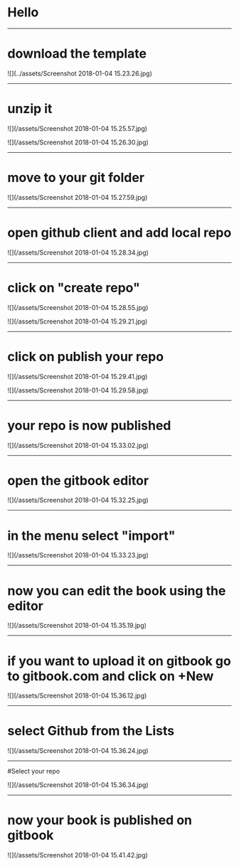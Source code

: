 
# Hello

---

# download the template

![](../assets/Screenshot 2018-01-04 15.23.26.jpg)

---

# unzip it

![](/assets/Screenshot 2018-01-04 15.25.57.jpg)

![](/assets/Screenshot 2018-01-04 15.26.30.jpg)

---

# move to your git folder

![](/assets/Screenshot 2018-01-04 15.27.59.jpg)

---


# open github client and add local repo

![](/assets/Screenshot 2018-01-04 15.28.34.jpg)

---

# click on "create repo"

![](/assets/Screenshot 2018-01-04 15.28.55.jpg)

![](/assets/Screenshot 2018-01-04 15.29.21.jpg)


---

# click on publish your repo

![](/assets/Screenshot 2018-01-04 15.29.41.jpg)

![](/assets/Screenshot 2018-01-04 15.29.58.jpg)


---

# your repo is now published

![](/assets/Screenshot 2018-01-04 15.33.02.jpg)


---

# open the gitbook editor

![](/assets/Screenshot 2018-01-04 15.32.25.jpg)


---

# in the menu select "import"

![](/assets/Screenshot 2018-01-04 15.33.23.jpg)


---

# now you can edit the book using the editor

![](/assets/Screenshot 2018-01-04 15.35.19.jpg)


---

# if you want to upload it on gitbook go to gitbook.com and click on +New

![](/assets/Screenshot 2018-01-04 15.36.12.jpg)


---

# select Github from the Lists

![](/assets/Screenshot 2018-01-04 15.36.24.jpg)


---

#Select your repo

![](/assets/Screenshot 2018-01-04 15.36.34.jpg)


---

# now your book is published on gitbook

![](/assets/Screenshot 2018-01-04 15.41.42.jpg)
